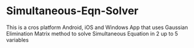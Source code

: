 # Simultaneous-Eqn-Solver
This is a cros platform Android, iOS and Windows App that uses Gaussian Elimination Matrix method to solve Simultaneous Equation in 2 up to 5 variables
